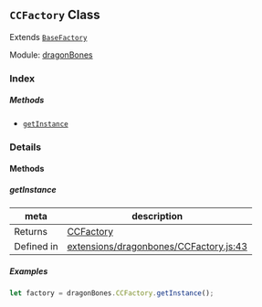 ## `CCFactory` Class

Extends [`BaseFactory`](BaseFactory.md)


Module: [dragonBones](../modules/dragonBones.md)






### Index



##### Methods

  - [`getInstance`](#getinstance) 



### Details




<!-- Method Block -->
#### Methods


##### getInstance



| meta | description |
|------|-------------|
| Returns | <a href="../classes/CCFactory.html" class="crosslink">CCFactory</a> 
| Defined in | [extensions/dragonbones/CCFactory.js:43](https://github.com/cocos-creator/engine/blob/e222465ce8426e5cf32052e4f37701f3a529ed18/extensions/dragonbones/CCFactory.js#L43) |


##### Examples

```js
let factory = dragonBones.CCFactory.getInstance();
```


